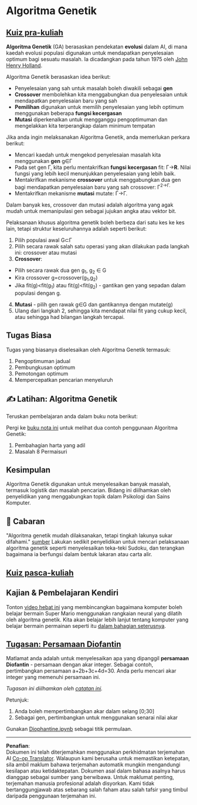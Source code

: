 <!--
CO_OP_TRANSLATOR_METADATA:
{
  "original_hash": "893aa368cb485da704b466a0f3775587",
  "translation_date": "2025-08-29T11:44:38+00:00",
  "source_file": "lessons/6-Other/21-GeneticAlgorithms/README.md",
  "language_code": "ms"
}
-->
# Algoritma Genetik

## [Kuiz pra-kuliah](https://red-field-0a6ddfd03.1.azurestaticapps.net/quiz/121)

**Algoritma Genetik** (GA) berasaskan pendekatan **evolusi** dalam AI, di mana kaedah evolusi populasi digunakan untuk mendapatkan penyelesaian optimum bagi sesuatu masalah. Ia dicadangkan pada tahun 1975 oleh [John Henry Holland](https://wikipedia.org/wiki/John_Henry_Holland).

Algoritma Genetik berasaskan idea berikut:

* Penyelesaian yang sah untuk masalah boleh diwakili sebagai **gen**
* **Crossover** membolehkan kita menggabungkan dua penyelesaian untuk mendapatkan penyelesaian baru yang sah
* **Pemilihan** digunakan untuk memilih penyelesaian yang lebih optimum menggunakan beberapa **fungsi kecergasan**
* **Mutasi** diperkenalkan untuk mengganggu pengoptimuman dan mengelakkan kita terperangkap dalam minimum tempatan

Jika anda ingin melaksanakan Algoritma Genetik, anda memerlukan perkara berikut:

 * Mencari kaedah untuk mengekod penyelesaian masalah kita menggunakan **gen** g∈Γ
 * Pada set gen Γ, kita perlu mentakrifkan **fungsi kecergasan** fit: Γ→**R**. Nilai fungsi yang lebih kecil menunjukkan penyelesaian yang lebih baik.
 * Mentakrifkan mekanisme **crossover** untuk menggabungkan dua gen bagi mendapatkan penyelesaian baru yang sah crossover: Γ<sup>2</sub>→Γ.
 * Mentakrifkan mekanisme **mutasi** mutate: Γ→Γ.

Dalam banyak kes, crossover dan mutasi adalah algoritma yang agak mudah untuk memanipulasi gen sebagai jujukan angka atau vektor bit.

Pelaksanaan khusus algoritma genetik boleh berbeza dari satu kes ke kes lain, tetapi struktur keseluruhannya adalah seperti berikut:

1. Pilih populasi awal G⊂Γ
2. Pilih secara rawak salah satu operasi yang akan dilakukan pada langkah ini: crossover atau mutasi
3. **Crossover**:
  * Pilih secara rawak dua gen g<sub>1</sub>, g<sub>2</sub> ∈ G
  * Kira crossover g=crossover(g<sub>1</sub>,g<sub>2</sub>)
  * Jika fit(g)<fit(g<sub>1</sub>) atau fit(g)<fit(g<sub>2</sub>) - gantikan gen yang sepadan dalam populasi dengan g.
4. **Mutasi** - pilih gen rawak g∈G dan gantikannya dengan mutate(g)
5. Ulang dari langkah 2, sehingga kita mendapat nilai fit yang cukup kecil, atau sehingga had bilangan langkah tercapai.

## Tugas Biasa

Tugas yang biasanya diselesaikan oleh Algoritma Genetik termasuk:

1. Pengoptimuman jadual
1. Pembungkusan optimum
1. Pemotongan optimum
1. Mempercepatkan pencarian menyeluruh

## ✍️ Latihan: Algoritma Genetik

Teruskan pembelajaran anda dalam buku nota berikut:

Pergi ke [buku nota ini](Genetic.ipynb) untuk melihat dua contoh penggunaan Algoritma Genetik:

1. Pembahagian harta yang adil
1. Masalah 8 Permaisuri

## Kesimpulan

Algoritma Genetik digunakan untuk menyelesaikan banyak masalah, termasuk logistik dan masalah pencarian. Bidang ini diilhamkan oleh penyelidikan yang menggabungkan topik dalam Psikologi dan Sains Komputer.

## 🚀 Cabaran

"Algoritma genetik mudah dilaksanakan, tetapi tingkah lakunya sukar difahami." [sumber](https://wikipedia.org/wiki/Genetic_algorithm) Lakukan sedikit penyelidikan untuk mencari pelaksanaan algoritma genetik seperti menyelesaikan teka-teki Sudoku, dan terangkan bagaimana ia berfungsi dalam bentuk lakaran atau carta alir.

## [Kuiz pasca-kuliah](https://red-field-0a6ddfd03.1.azurestaticapps.net/quiz/221)

## Kajian & Pembelajaran Kendiri

Tonton [video hebat ini](https://www.youtube.com/watch?v=qv6UVOQ0F44) yang membincangkan bagaimana komputer boleh belajar bermain Super Mario menggunakan rangkaian neural yang dilatih oleh algoritma genetik. Kita akan belajar lebih lanjut tentang komputer yang belajar bermain permainan seperti itu [dalam bahagian seterusnya](../22-DeepRL/README.md).

## [Tugasan: Persamaan Diofantin](Diophantine.ipynb)

Matlamat anda adalah untuk menyelesaikan apa yang dipanggil **persamaan Diofantin** - persamaan dengan akar integer. Sebagai contoh, pertimbangkan persamaan a+2b+3c+4d=30. Anda perlu mencari akar integer yang memenuhi persamaan ini.

*Tugasan ini diilhamkan oleh [catatan ini](https://habr.com/post/128704/).*

Petunjuk:

1. Anda boleh mempertimbangkan akar dalam selang [0;30]
1. Sebagai gen, pertimbangkan untuk menggunakan senarai nilai akar

Gunakan [Diophantine.ipynb](Diophantine.ipynb) sebagai titik permulaan.

---

**Penafian**:  
Dokumen ini telah diterjemahkan menggunakan perkhidmatan terjemahan AI [Co-op Translator](https://github.com/Azure/co-op-translator). Walaupun kami berusaha untuk memastikan ketepatan, sila ambil maklum bahawa terjemahan automatik mungkin mengandungi kesilapan atau ketidaktepatan. Dokumen asal dalam bahasa asalnya harus dianggap sebagai sumber yang berwibawa. Untuk maklumat penting, terjemahan manusia profesional adalah disyorkan. Kami tidak bertanggungjawab atas sebarang salah faham atau salah tafsir yang timbul daripada penggunaan terjemahan ini.